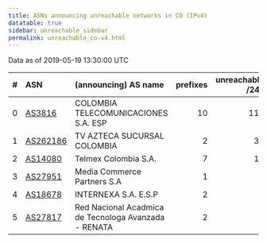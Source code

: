 ```yaml
---
title: ASNs announcing unreachable networks in CO (IPv4)
datatable: true
sidebar: unreachable_sidebar
permalink: unreachable_co-v4.html
---
```


Data as of 2019-05-19 13:30:00 UTC


<div class="datatable-begin"></div>

|   # | ASN                                      | (announcing) AS name                                 |   prefixes |   unreachable /24s |
|----:|:-----------------------------------------|:-----------------------------------------------------|-----------:|-------------------:|
|   0 | [AS3816](unreachable_AS3816-v4.html)     | COLOMBIA TELECOMUNICACIONES S.A. ESP                 |         10 |                119 |
|   1 | [AS262186](unreachable_AS262186-v4.html) | TV AZTECA SUCURSAL COLOMBIA                          |          2 |                 32 |
|   2 | [AS14080](unreachable_AS14080-v4.html)   | Telmex Colombia S.A.                                 |          7 |                 11 |
|   3 | [AS27951](unreachable_AS27951-v4.html)   | Media Commerce Partners S.A                          |          1 |                  4 |
|   4 | [AS18678](unreachable_AS18678-v4.html)   | INTERNEXA S.A. E.S.P                                 |          2 |                  2 |
|   5 | [AS27817](unreachable_AS27817-v4.html)   | Red Nacional Acadmica de Tecnologa Avanzada - RENATA |          2 |                  2 |

<div class="datatable-end"></div>